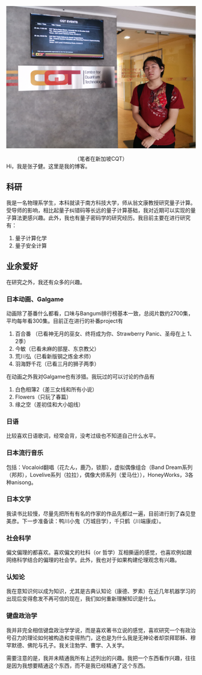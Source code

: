 ![at_cqt](\img\at_cqt.jpg)

<center>（笔者在新加坡CQT）</center>
Hi，我是张子健。这里是我的博客。

## 科研

我是一名物理系学生，本科就读于南方科技大学，师从翁文康教授研究量子计算。受导师的影响，相比起量子纠错码等长远的量子计算基础，我对近期可以实现的量子算法更感兴趣。此外，我也有量子密码学的研究经历。我目前主要在进行研究有：

1. 量子计算化学
2. 量子安全计算

## 业余爱好

在研究之外，我还有众多的兴趣。

### 日本动画、Galgame

动画除了基番什么都看，口味与Bangumi排行榜基本一致，总阅片数约2700集，平均每年看300集。目前正在进行的补番project有

1. 百合番 （已看神无月的巫女、终将成为你、Strawberry Panic、圣母在上 1、2季）
2. 今敏（已看未麻的部屋、东京教父）
3. 荒川弘（已看新版钢之炼金术师）
4. 羽海野千花（已看三月的狮子两季）

在动画之外我对Galgame也有涉猎。我玩过的可以讨论的作品有

1. 白色相簿2（差三女线和所有小说）
2. Flowers（只玩了春篇）
3. 缘之空（差初佳和大小姐线）

### 日语

比较喜欢日语歌词，经常会背，没考过级也不知道自己什么水平。

### 日本流行音乐

包括：Vocaloid翻唱（花たん，鹿乃，锁那），虚拟偶像组合（Band Dream系列（邦邦），Lovelive系列（拉拉），偶像大师系列（爱马仕）），HoneyWorks，3各种anisong。

### 日本文学

我读书比较慢，尽量先把所有有名的作家的作品先都过一遍，目前进行到了森见登美彦。下一步准备读：鸭川小鬼（万城目学），千只鹤（川端康成）。

### 社会科学

偏文偏理的都喜欢。喜欢偏文的社科（or 哲学）互相撕逼的感觉，也喜欢例如跟网络科学结合的偏理的社会学。此外，我也对于如果构建伦理观念有兴趣。

### 认知论

我在意知识何以成为知识，尤其是古典认知论（康德、罗素）在近几年机器学习的出现后变得愈发不再可信的现在，我们如何重新理解知识是什么。

### 键盘政治学

我并非完全相信键盘政治学学说，而是喜欢著书立说的感觉，喜欢研究一个有政治号召力的理论如何被构造和变得热门，这也是为什么我是无神论者却崇拜耶稣、穆罕默德、佛陀与孔子。我关注勃学、曹学、入关学。

需要注意的是，我并未精通我所有上述列出的兴趣。我把一个东西看作兴趣，往往是因为我想要精通这个东西，而不是我已经精通了这个东西。